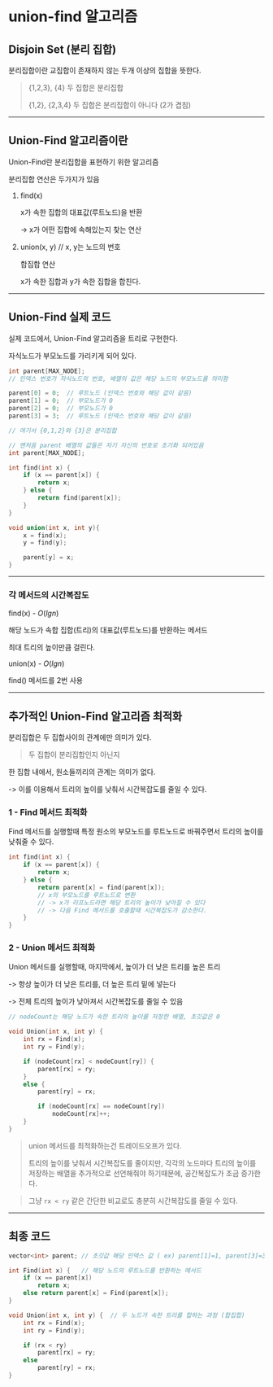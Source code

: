 # union-find 알고리즘

## Disjoin Set (분리 집합)
분리집합이란 교집합이 존재하지 않는 두개 이상의 집합을 뜻한다.

> {1,2,3}, {4} 두 집합은 분리집합
>
> {1,2}, {2,3,4} 두 집합은 분리집합이 아니다 (2가 겹침) 

---

## Union-Find 알고리즘이란

Union-Find란 분리집합을 표현하기 위한 알고리즘

분리집합 연산은 두가지가 있음

1. find(x)

    x가 속한 집합의 대표값(루트노드)을 반환

    -> x가 어떤 집합에 속해있는지 찾는 연산

2. union(x, y) // x, y는 노드의 번호

    합집합 연산

    x가 속한 집합과 y가 속한 집합을 합친다.


---

## Union-Find 실제 코드

실제 코드에서, Union-Find 알고리즘을 트리로 구현한다.

자식노드가 부모노드를 가리키게 되어 있다.

```cpp
int parent[MAX_NODE];
// 인덱스 번호가 자식노드의 번호, 배열의 값은 해당 노드의 부모노드를 의미함

parent[0] = 0;  // 루트노드 (인덱스 번호와 해당 값이 같음)
parent[1] = 0;  // 부모노드가 0
parent[2] = 0;  // 부모노드가 0
parent[3] = 3;  // 루트노드 (인덱스 번호와 해당 값이 같음)

// 여기서 {0,1,2}와 {3}은 분리집합
```

```cpp
// 맨처음 parent 배열의 값들은 자기 자신의 번호로 초기화 되어있음
int parent[MAX_NODE];

int find(int x) {
    if (x == parent[x]) {
        return x;
    } else {
        return find(parent[x]);
    }
}

void union(int x, int y){
    x = find(x);
    y = find(y);

    parent[y] = x;
}

```

---

### 각 메서드의 시간복잡도

find(x) - $O(lgn)$

해당 노드가 속합 집합(트리)의 대표값(루트노드)를 반환하는 메서드

최대 트리의 높이만큼 걸린다.

union(x) - $O(lgn)$

find() 메서드를 2번 사용

---

## 추가적인 Union-Find 알고리즘 최적화

분리집합은 두 집합사이의 관계에만 의미가 있다.
> 두 집합이 분리집합인지 아닌지

한 집합 내에서, 원소들끼리의 관계는 의미가 없다.

-> 이를 이용해서 트리의 높이를 낮춰서 시간복잡도를 줄일 수 있다.

### 1 - Find 메서드 최적화

Find 메서드를 실행할때 특정 원소의 부모노드를 루트노드로 바꿔주면서 트리의 높이를 낮춰줄 수 있다.

```cpp
int find(int x) {
    if (x == parent[x]) {
        return x;
    } else {
        return parent[x] = find(parent[x]); 
        // x의 부모노드를 루트노드로 변환
        // -> x가 리프노드라면 해당 트리의 높이가 낮아질 수 있다
        // -> 다음 Find 메서드를 호출할때 시간복잡도가 감소한다.
    }
}
```

### 2 - Union 메서드 최적화

Union 메서드를 실행할때, 마지막에서, 높이가 더 낮은 트리를 높은 트리

-> 항상 높이가 더 낮은 트리를, 더 높은 트리 밑에 넣는다

-> 전체 트리의 높이가 낮아져서 시간복잡도를 줄일 수 있음

```cpp
// nodeCount는 해당 노드가 속한 트리의 높이를 저장한 배열, 초깃값은 0

void Union(int x, int y) {
	int rx = Find(x);
	int ry = Find(y);

	if (nodeCount[rx] < nodeCount[ry]) {
		parent[rx] = ry;
	}
	else {
		parent[ry] = rx;

		if (nodeCount[rx] == nodeCount[ry])
			nodeCount[rx]++;
	}
}
```

> union 메서드를 최적화하는건 트레이드오프가 있다.
>
> 트리의 높이를 낮춰서 시간복잡도를 줄이지만, 각각의 노드마다 트리의 높이를 저장하는 배열을 추가적으로 선언해줘야 하기때문에, 공간복잡도가 조금 증가한다.

> 그냥 `rx < ry` 같은 간단한 비교로도 충분히 시간복잡도를 줄일 수 있다.

---

## 최종 코드

```cpp
vector<int> parent; // 초깃값 해당 인덱스 값 ( ex) parent[1]=1, parent[3]=3 )

int Find(int x) {   // 해당 노드의 루트노드를 반환하는 메서드
	if (x == parent[x])
		return x;
	else return parent[x] = Find(parent[x]);
}

void Union(int x, int y) {  // 두 노드가 속한 트리를 합하는 과정 (합집합)
	int rx = Find(x);
	int ry = Find(y);

	if (rx < ry)
		parent[rx] = ry;
	else
		parent[ry] = rx;
}
```